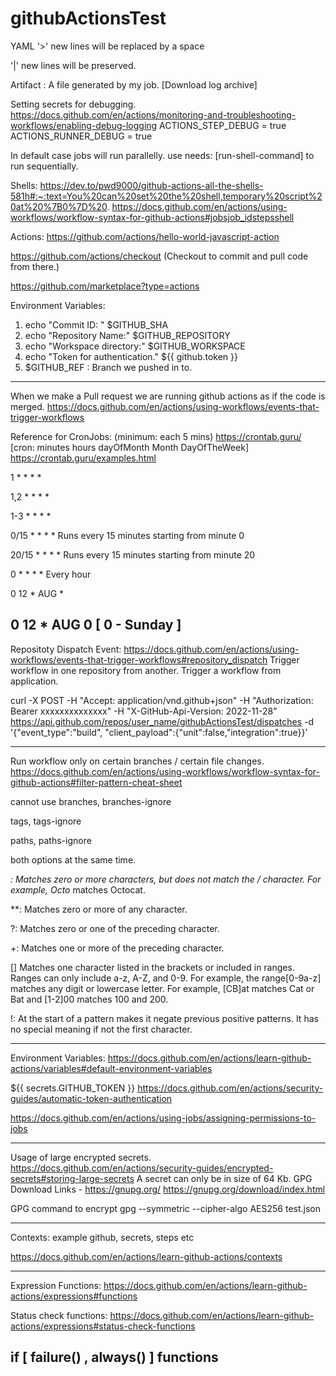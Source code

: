# githubActionsTest
YAML
'>' new lines will be replaced by a space

'|' new lines will be preserved. 

Artifact :  A file generated by my job. [Download log archive]


Setting secrets for debugging.
https://docs.github.com/en/actions/monitoring-and-troubleshooting-workflows/enabling-debug-logging 
ACTIONS_STEP_DEBUG = true
ACTIONS_RUNNER_DEBUG = true

In default case jobs will run parallelly. use needs: [run-shell-command] to run sequentially. 

Shells: 
https://dev.to/pwd9000/github-actions-all-the-shells-581h#:~:text=You%20can%20set%20the%20shell,temporary%20script%20at%20%7B0%7D%20.
https://docs.github.com/en/actions/using-workflows/workflow-syntax-for-github-actions#jobsjob_idstepsshell


Actions:
https://github.com/actions/hello-world-javascript-action

https://github.com/actions/checkout 
(Checkout to commit and pull code from there.)

https://github.com/marketplace?type=actions


Environment Variables:
1. echo "Commit ID: "  $GITHUB_SHA
2. echo "Repository Name:"  $GITHUB_REPOSITORY
3. echo "Workspace directory:"  $GITHUB_WORKSPACE
4. echo "Token for authentication." ${{ github.token }}
5. $GITHUB_REF : Branch we pushed in to.
---------------------------------------------------------------------------------------------------------------------------------------
When we make a Pull request we are running github actions as if the code is merged. 
https://docs.github.com/en/actions/using-workflows/events-that-trigger-workflows

Reference for CronJobs:  (minimum: each 5 mins)
https://crontab.guru/ [cron: minutes hours dayOfMonth Month DayOfTheWeek]
https://crontab.guru/examples.html

1 * * * *

1,2 * * * *

1-3 * * * *

0/15 * * * *        Runs every 15 minutes starting from minute 0

20/15 * * * *       Runs every 15 minutes starting from minute 20

0  * * * *          Every hour

0 12 * AUG *

0 12 * AUG 0        [ 0 - Sunday ] 
---------------------------------------------------------------------------------------------------------------------------------------
Repositoty Dispatch Event:
https://docs.github.com/en/actions/using-workflows/events-that-trigger-workflows#repository_dispatch
Trigger workflow in one repository from another. Trigger a workflow from application.

 curl -X POST -H "Accept: application/vnd.github+json" -H "Authorization: Bearer xxxxxxxxxxxxxx" -H "X-GitHub-Api-Version: 2022-11-28" https://api.github.com/repos/user_name/githubActionsTest/dispatches -d '{"event_type":"build", "client_payload":{"unit":false,"integration":true}}'


---------------------------------------------------------------------------------------------------------------------------------------
Run workflow only on certain branches / certain file changes. 
https://docs.github.com/en/actions/using-workflows/workflow-syntax-for-github-actions#filter-pattern-cheat-sheet

cannot use 
branches, branches-ignore

tags, tags-ignore

paths, paths-ignore

both options at the same time. 

*: Matches zero or more characters, but does not match the / character. For example, Octo* matches Octocat.

**: Matches zero or more of any character.

?: Matches zero or one of the preceding character.

+: Matches one or more of the preceding character.

[] Matches one character listed in the brackets or included in ranges. Ranges can only include a-z, A-Z, and 0-9. For example, the range[0-9a-z] matches any digit or lowercase letter. For example, [CB]at matches Cat or Bat and [1-2]00 matches 100 and 200.

!: At the start of a pattern makes it negate previous positive patterns. It has no special meaning if not the first character.


---------------------------------------------------------------------------------------------------------------------------------------
Environment Variables: 
https://docs.github.com/en/actions/learn-github-actions/variables#default-environment-variables

${{ secrets.GITHUB_TOKEN }}
https://docs.github.com/en/actions/security-guides/automatic-token-authentication

https://docs.github.com/en/actions/using-jobs/assigning-permissions-to-jobs

---------------------------------------------------------------------------------------------------------------------------------------
Usage of large encrypted secrets. 
https://docs.github.com/en/actions/security-guides/encrypted-secrets#storing-large-secrets
A secret can only be in size of 64 Kb. 
GPG Download Links  -  https://gnupg.org/ https://gnupg.org/download/index.html 

GPG command to encrypt       gpg --symmetric --cipher-algo AES256 test.json

---------------------------------------------------------------------------------------------------------------------------------------
Contexts: example github, secrets, steps etc 

https://docs.github.com/en/actions/learn-github-actions/contexts

---------------------------------------------------------------------------------------------------------------------------------------
Expression Functions: https://docs.github.com/en/actions/learn-github-actions/expressions#functions 

Status check functions: https://docs.github.com/en/actions/learn-github-actions/expressions#status-check-functions

if [ failure() , always() ] functions
---------------------------------------------------------------------------------------------------------------------------------------

